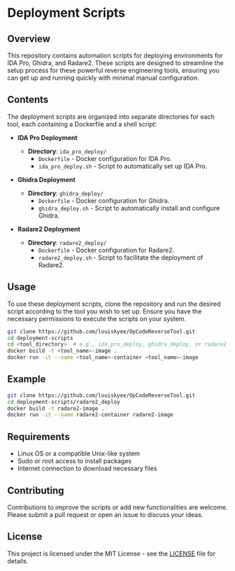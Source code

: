 # Deployment Scripts

## Overview

This repository contains automation scripts for deploying environments for IDA Pro, Ghidra, and Radare2. These scripts are designed to streamline the setup process for these powerful reverse engineering tools, ensuring you can get up and running quickly with minimal manual configuration.

## Contents

The deployment scripts are organized into separate directories for each tool, each containing a Dockerfile and a shell script:

- **IDA Pro Deployment**
  - **Directory**: `ida_pro_deploy/`
    - `Dockerfile` - Docker configuration for IDA Pro.
    - `ida_pro_deploy.sh` - Script to automatically set up IDA Pro.

- **Ghidra Deployment**
  - **Directory**: `ghidra_deploy/`
    - `Dockerfile` - Docker configuration for Ghidra.
    - `ghidra_deploy.sh` - Script to automatically install and configure Ghidra.

- **Radare2 Deployment**
  - **Directory**: `radare2_deploy/`
    - `Dockerfile` - Docker configuration for Radare2.
    - `radare2_deploy.sh` - Script to facilitate the deployment of Radare2.

## Usage

To use these deployment scripts, clone the repository and run the desired script according to the tool you wish to set up. Ensure you have the necessary permissions to execute the scripts on your system.

```bash
git clone https://github.com/louiskyee/OpCodeReverseTool.git
cd deployment-scripts
cd <tool_directory>  # e.g., ida_pro_deploy, ghidra_deploy, or radare2_deploy
docker build -t <tool_name>-image .
docker run -it --name <tool_name>-container <tool_name>-image
```

## Example
```bash
git clone https://github.com/louiskyee/OpCodeReverseTool.git
cd deployment-scripts/radare2_deploy
docker build -t radare2-image .
docker run -it --name radare2-container radare2-image
```

## Requirements

- Linux OS or a compatible Unix-like system
- Sudo or root access to install packages
- Internet connection to download necessary files

## Contributing

Contributions to improve the scripts or add new functionalities are welcome. Please submit a pull request or open an issue to discuss your ideas.

## License

This project is licensed under the MIT License - see the [LICENSE](https://github.com/louiskyee/OpCodeReverseTool/blob/main/LICENSE) file for details.
